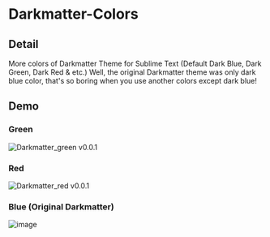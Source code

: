 # Darkmatter-Colors

## Detail
More colors of Darkmatter Theme for Sublime Text (Default Dark Blue, Dark Green, Dark Red &amp; etc.)
Well, the original Darkmatter theme was only dark blue color, that's so boring when you use another colors except dark blue!

## Demo

### Green
![Darkmatter_green v0.0.1](https://github.com/LxhBenMeow/Darkmatter-Colors/assets/82100581/9d390049-c4ed-4dd1-b573-0e3b726e8efb)

### Red
![Darkmatter_red v0.0.1](https://github.com/LxhBenMeow/Darkmatter-Colors/assets/82100581/14c2d4cd-5c9f-4275-bd37-3113add9047e)

### Blue (Original Darkmatter)
![image](https://github.com/LxhBenMeow/Darkmatter-Colors/assets/82100581/d178bbf8-7c6f-4264-86ab-4190a46586bd)

